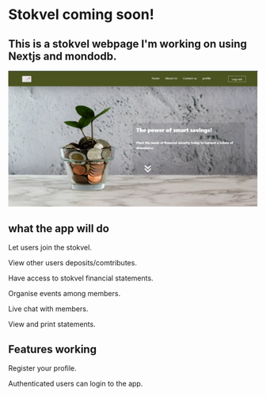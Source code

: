 # Stokvel coming soon!

## This is a stokvel webpage I'm working on using Nextjs and mondodb.

![stokve/ image](stokveel.png)

## what the app will do

Let users join the stokvel.


View other users deposits/comtributes.


Have access to stokvel financial statements.


Organise events among members.


Live chat with members.


View and print statements.

## Features working

Register your profile.


Authenticated users can login to the app.
